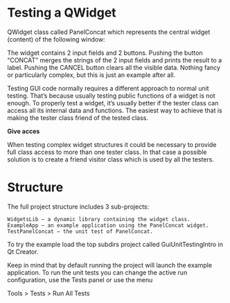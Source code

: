 <h1>Testing a QWidget</h1>
QWidget class called PanelConcat which represents the central widget (content) of the following window:


The widget contains 2 input fields and 2 buttons. Pushing the button “CONCAT” merges the strings of the 2 input fields and prints the result to a label. Pushing the CANCEL button clears all the visible data. Nothing fancy or particularly complex, but this is just an example after all.

Testing GUI code normally requires a different approach to normal unit testing. That’s because usually testing public functions of a widget is not enough. To properly test a widget, it’s usually better if the tester class can access all its internal data and functions. The easiest way to achieve that is making the tester class friend of the tested class.

<b> Give acces </b>

When testing complex widget structures it could be necessary to provide full class access to more than one tester class. In that case a possible solution is to create a friend visitor class which is used by all the testers.

<h1>Structure</h1>

The full project structure includes 3 sub-projects:

    WidgetsLib – a dynamic library containing the widget class.
    ExampleApp – an example application using the PanelConcat widget.
    TestPanelConcat – the unit test of PanelConcat.

To try the example load the top subdirs project called GuiUnitTestingIntro in Qt Creator.

Keep in mind that by default running the project will launch the example application. To run the unit tests you can change the active run configuration, use the Tests panel or use the menu

Tools > Tests > Run All Tests
